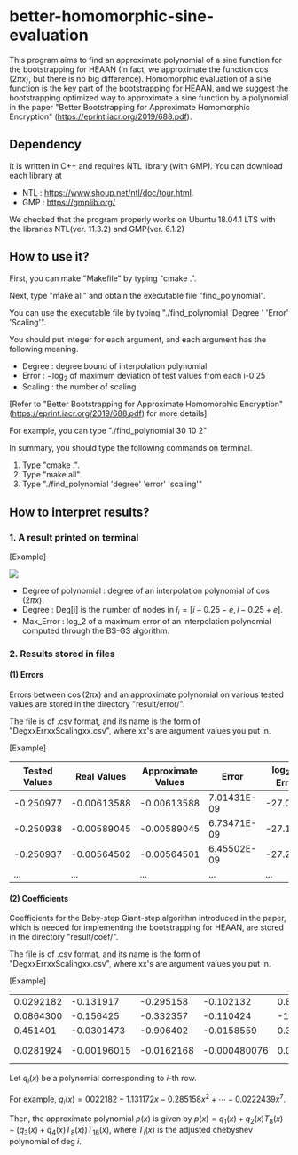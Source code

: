 ﻿# better-homomorphic-sine-evaluation

This program aims to find an approximate polynomial of a sine function for the bootstrapping for HEAAN (In fact, we approximate the function $\cos(2 \pi x)$, but there is no big difference). Homomorphic evaluation of a sine function is the key part of the bootstrapping for HEAAN, and we suggest the bootstrapping optimized way to approximate a sine function by a polynomial in the paper "Better Bootstrapping for Approximate Homomorphic Encryption" (https://eprint.iacr.org/2019/688.pdf). 



## Dependency

It is written in C++ and requires NTL library (with GMP).
You can download each library at 
 - NTL : https://www.shoup.net/ntl/doc/tour.html.
 - GMP : https://gmplib.org/

We checked that the program properly works on Ubuntu 18.04.1 LTS with the libraries NTL(ver. 11.3.2) and GMP(ver. 6.1.2)

## How to use it?

First, you can make "Makefile" by typing "cmake .".

Next, type "make all" and obtain the executable file "find_polynomial". 

You can use the executable file by typing "./find_polynomial 'Degree '
'Error' 'Scaling'". 

You should put integer for each argument, and each argument has the following meaning.

 - Degree : degree bound of interpolation polynomial 
 - Error : $- \log_{2}$ of maximum deviation of test values from each i-0.25
 - Scaling :  the number of scaling
 
[Refer to "Better Bootstrapping for Approximate Homomorphic Encryption" (https://eprint.iacr.org/2019/688.pdf) for more details]

For example, you can type "./find_polynomial 30 10 2"

In summary, you should type the following commands on terminal.
 1. Type "cmake .". 
 2. Type "make all".
 3. Type "./find_polynomial 'degree' 'error' 'scaling'" 


## How to interpret results?
### 1. A result printed on terminal

[Example]

![](https://user-images.githubusercontent.com/30550389/63686143-1b1d2a80-c83c-11e9-9769-1ab1bcbb8ceb.png)

 - Degree of polynomial : degree of an interpolation polynomial of $\cos(2 \pi x)$.
 - Degree : Deg[i] is the number of nodes in $I_{i} = [i - 0.25 - e, i - 0.25 + e]$.
 - Max_Error : log_2 of a maximum error of an interpolation polynomial computed through the BS-GS algorithm.


### 2. Results stored in files

#### (1) Errors
Errors between $\cos(2 \pi x)$ and an approximate polynomial on various tested values are stored in the directory "result/error/".

The file is of .csv format, and its name is the form of "DegxxErrxxScalingxx.csv", where xx's are argument values you put in.

[Example]

|Tested Values|Real Values|Approximate Values|Error|$\log_{2}$ of Error|
|--       |--         |--         |--         |--      |
|-0.250977|-0.00613588|-0.00613588|7.01431E-09|-27.0871|
|-0.250938|-0.00589045|-0.00589045|6.73471E-09|-27.1457|
|-0.250937|-0.00564502|-0.00564501|6.45502E-09|-27.2069|
|...      |...        |...        |...        |...     |


#### (2) Coefficients    
Coefficients for the Baby-step Giant-step algorithm introduced in the paper, which is needed for implementing the bootstrapping for HEAAN, are stored in the directory "result/coef/".

The file is of .csv format, and its name is the form of "DegxxErrxxScalingxx.csv", where xx's are argument values you put in.

[Example]

|||||||||
|--|--|--|--|--|--|--|--|
|0.0292182|-0.131917|-0.295158|-0.102132|0.857435|-0.0648289|0.384785|-0.0222439|
|0.0864300|-0.156425|-0.332357|-0.110424|-1.38072|-0.0652592|0.771865| -0.0215346|
|0.451401|-0.0301473|-0.906402|-0.0158559|0.394436|-0.00718066|-0.138797|-0.00200036|
|0.0281924|-0.00196015|-0.0162168|-0.000480076|0.000828514|-6.78823E-05| -0.000500756|0|

Let $q_{i} (x)$ be a polynomial corresponding to $i$-th row.

For example, $q_{i} (x) = 0022182 - 1.131172 x - 0.285158 x^{2} + \cdots - 0.0222439 x^{7}$. 

Then, the approximate polynomial $p(x)$ is given by $p(x) = q_{1}(x) + q_{2}(x) T_{8}(x) + (q_{3}(x) + q_{4}(x) T_{8}(x)) T_{16}(x)$, where $T_{i}(x)$ is the adjusted chebyshev polynomial of deg $i$.
